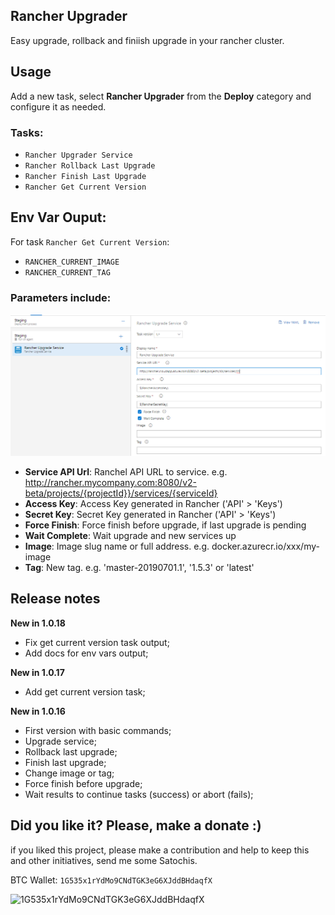 ## Rancher Upgrader

Easy upgrade, rollback and finiish upgrade in your rancher cluster.

## Usage
Add a new task, select **Rancher Upgrader** from the **Deploy** category and configure it as needed.

### Tasks: 

- `Rancher Upgrader Service`
- `Rancher Rollback Last Upgrade`
- `Rancher Finish Last Upgrade`
- `Rancher Get Current Version`

## Env Var Ouput:

For task `Rancher Get Current Version`: 

- `RANCHER_CURRENT_IMAGE` 
- `RANCHER_CURRENT_TAG`


### Parameters include:

![Rancher Upgrader Parameters](images/rancher-parameters.png)

- **Service API Url**: Ranchel API URL to service. e.g. http://rancher.mycompany.com:8080/v2-beta/projects/{projectId}}/services/{serviceId}
- **Access Key**: Access Key generated in Rancher ('API' > 'Keys')
- **Secret Key**: Secret Key generated in Rancher ('API' > 'Keys')
- **Force Finish**: Force finish before upgrade, if last upgrade is pending
- **Wait Complete**: Wait upgrade and new services up
- **Image**: Image slug name or full address. e.g. docker.azurecr.io/xxx/my-image
- **Tag**: New tag. e.g. 'master-20190701.1', '1.5.3' or 'latest'

## Release notes

**New in 1.0.18**
- Fix get current version task output;
- Add docs for env vars output;

**New in 1.0.17**
- Add get current version task;

**New in 1.0.16**
- First version with basic commands;
- Upgrade service;
- Rollback last upgrade;
- Finish last upgrade;
- Change image or tag;
- Force finish before upgrade;
- Wait results to continue tasks (success) or abort (fails);

## Did you like it? Please, make a donate :)

if you liked this project, please make a contribution and help to keep this and other initiatives, send me some Satochis.

BTC Wallet: `1G535x1rYdMo9CNdTGK3eG6XJddBHdaqfX`

![1G535x1rYdMo9CNdTGK3eG6XJddBHdaqfX](https://i.imgur.com/mN7ueoE.png)
